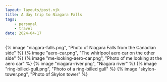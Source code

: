 ```yaml
---
layout: layouts/post.njk
title: A day trip to Niagara Falls
tags: 
    - personal
    - travel
date: 2024-04-17
---
```

<div class="img-container">
    {% image "niagara-falls.png", "Photo of Niagara Falls from the Canadian side" %}
    {% image "aero-car.png", "The whirlpool aero car on the other side" %}
    {% image "me-looking-aero-car.png", "Photo of me looking at the aero car" %}
    {% image "niagara-river.png", "Niagara river" %}
    {% image "ring-billed-gull.png", "Photo of a ring-billed gull" %}
    {% image "skylon-tower.png", "Photo of Skylon tower" %}
</div>